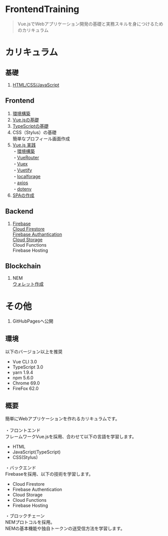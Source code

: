 # FrontendTraining

> Vue.jsでWebアプリケーション開発の基礎と実務スキルを身につけるためのカリキュラム

# カリキュラム
## 基礎
1. [HTML/CSS/JavaScript](./frontend/htmlcssjs/README.md)

## Frontend
1. [環境構築](./frontend/environment/README.md)<br>
2. [Vue.jsの基礎](./frontend/vuejs/README.md)<br>
3. [TypeScriptの基礎](https://github.com/Programmable-school/TypeScript-Training)<br>
4. CSS（Stylus）の基礎<br>
簡単なプロフィール画面作成<br>
5. [Vue.js 実践](./frontend/vue-library-training/README.md)<br>
・[環境構築](./frontend/vue-library-training/README.md#環境構築)<br>
・[VueRouter](./frontend/vue-library-training/README.md#VueRouter)<br>
・[Vuex](./frontend/vue-library-training/README.md#Vuex)<br>
・[Vuetify](./frontend/vue-library-training/README.md#Vuetify)<br>
・[localforage](./frontend/vue-library-training/README.md#localforage)<br>
・[axios](./frontend/vue-library-training/README.md#axios)<br>
・[dotenv](./frontend/vue-library-training/README.md#dotenv)<br>
6. [SPAの作成](./frontend/spa/README.md)<br>
   
## Backend
1. [Firebase](./backend/firebase-training/README.md)<br>
[Cloud Firestore](./backend/firebase-training/README_1.md)<br>
[Firebase Authantication](./backend/firebase-training/README_1.md#Lesson6)<br>
[Cloud Storage](./backend/firebase-training/README_2.md)<br>
Cloud Functions<br>
Firebase Hosting<br>

## Blockchain
1. NEM<br>
[ウォレット作成](https://qiita.com/hukusuke1007/items/132a4d3d3736c98125e8)<br>

# その他
1. GitHubPagesへ公開<br>

## 環境
以下のバージョン以上を推奨
- Vue CLI 3.0
- TypeScript 3.0
- yarn 1.9.4
- npm 5.6.0
- Chrome 69.0
- FireFox 62.0


## 概要
簡単にWebアプリケーションを作れるカリキュラムです。<br><br>
・フロントエンド<br>
フレームワークVue.jsを採用、合わせて以下の言語を学習します。<br>
- HTML
- JavaScript(TypeScript)
- CSS(Stylus)


・バックエンド<br>
Firebaseを採用、以下の技術を学習します。<br>
- Cloud Firestore
- Firebase Authentication
- Cloud Storage
- Cloud Functions
- Firebase Hosting


・ブロックチェーン<br>
NEMプロトコルを採用。<br>
NEMの基本機能や独自トークンの送受信方法を学習します。<br>
